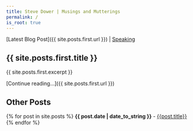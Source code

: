 ```yaml
---
title: Steve Dower | Musings and Mutterings
permalink: /
is_root: true
---
```


[Latest Blog Post]({{ site.posts.first.url }}) | [Speaking](/speaking)

## {{ site.posts.first.title }}

{{ site.posts.first.excerpt }}

[Continue reading...]({{ site.posts.first.url }})

## Other Posts

{% for post in site.posts %}
<strong>{{ post.date | date_to_string }}</strong> - [{{post.title}}]({{post.url}})
{% endfor %}
